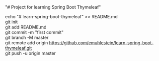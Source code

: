 "# Project for learning Spring Boot Thymeleaf" 

echo "# learn-spring-boot-thymeleaf" >> README.md  
git init  
git add README.md  
git commit -m "first commit"  
git branch -M master  
git remote add origin https://github.com/emuhlestein/learn-spring-boot-thymeleaf.git  
git push -u origin master  
